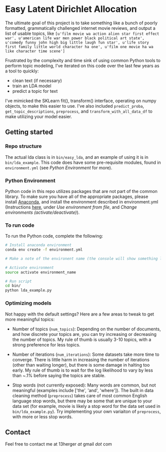 # Easy Latent Dirichlet Allocation

The ultimate goal of this project is to take something like a bunch of poorly formatted, grammatically challenged 
internet movie reviews, and output a list of usable topics, like `[u'film movie wa action alien star first effect 
war', u'american life war men power black political art state', u'comedy funny john high big little laugh fun star', u'life story first family little world character ha one', u'film one movie ha wa like character time scene']`

Frustrated by the complexity and time sink of using common Python tools to perform topic modeling, I've iterated on 
this code over the last few years as a tool to quickly:

 - clean text (if necessary)
 - train an LDA model
 - predict a topic for text

I've mimicked the SKLearn fit(), transform() interface, operating on numpy objects, to make this easier to use. I've 
also included `predict_proba`, `get_topic_descriptions`, `preprocess`, and `transform_with_all_data_df` to make 
utilizing your model easier.  

## Getting started

### Repo structure
The actual lda class is in `bin/easy_lda`, and an example of using it is in `bin/lda_example`. This code does have 
some pre-requisite modules, found in `environment.yml` (see _Python Environment_ for more). 

### Python Environment
Python code in this repo utilizes packages that are not part of the common library. To make sure you have all of the 
appropriate packages, please install [Anaconda](https://www.continuum.io/downloads), and install the environment 
described in environment.yml (Instructions [here](http://conda.pydata.org/docs/using/envs.html), under *Use 
environment from file*, and *Change environments (activate/deactivate)*). 

### To run code
  
To run the Python code, complete the following:
```bash
# Install anaconda environment
conda env create -f environment.yml 

# Make a note of the environent name (the console will show something like: source activate _environment_name_)

# Activate environment
source activate environment_name

# Run script
cd bin/
python lda_example.py
```

### Optimizing models

Not happy with the default settings? Here are a few areas to tweak to get more meaningful topics:

 - Number of topics (`num_topics`): Depending on the number of documents, and how discrete your topics are, you can try
  increasing 
 or decreasing the number of topics. My rule of thumb is usually 3-10 topics, with a strong preference for less topics. 
 
 - Number of iterations (`num_iterations`): Some datasets take more time to converge. There is little harm in 
 increasing the number of iterations (other than waiting longer), but there is some damage in halting too early. My 
 rule of thumb is to wait for the log likelihood to vary by less than ~.1% before saying the topics are stable. 
 
 - Stop words (not currently exposed): Many words are common, but not meaningful (examples include ['the', 'and', 
 'where']). The built in data cleaning method (`preprocess`) takes care of most common English language stop words, 
 but there may be some that are unique to your data set (for example, movie is likely a stop word for the data set 
 used in `bin/lda_example.py`). Try implementing your own variaiton of `preprocess`, with more or less stop words. 

## Contact
Feel free to contact me at 13herger _at_ gmail _dot_ com

